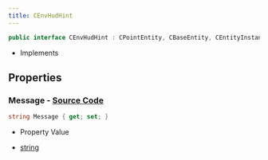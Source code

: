 ```yaml
---
title: CEnvHudHint
---
```


```csharp
public interface CEnvHudHint : CPointEntity, CBaseEntity, CEntityInstance, ISchemaClass<CEntityInstance>, ISchemaClass<CBaseEntity>, ISchemaClass<CPointEntity>, ISchemaClass<CEnvHudHint>, ISchemaField, ISchemaClass, INativeHandle
```

- Implements

## Properties

### **Message** - [Source Code](https://github.com/swiftly-solution/swiftlys2/blob/main/managed/src/SwiftlyS2.Generated/Schemas/Interfaces/CEnvHudHint.cs#L16)

```csharp
string Message { get; set; }
```

- Property Value

- [string](https://learn.microsoft.com/dotnet/api/system.string)

